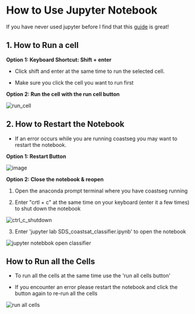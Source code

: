 # How to Use Jupyter Notebook

If you have never used jupyter before I find that this [guide](https://www.dataquest.io/blog/jupyter-notebook-tutorial/) is great!

## 1. How to Run a cell

**Option 1: Keyboard Shortcut: Shift + enter**

- Click shift and enter at the same time to run the selected cell.

- Make sure you click the cell you want to run first

**Option 2: Run the cell with the run cell button**

![run_cell](https://github.com/user-attachments/assets/6bb955a7-edb3-4445-9337-d20d4bb95976)

## 2. How to Restart the Notebook

- If an error occurs while you are running coastseg you may want to restart the notebook.

**Option 1: Restart Button**


![image](https://github.com/user-attachments/assets/40ddc63f-250d-461f-be11-4321180e7ad1)


**Option 2: Close the notebook & reopen**

1. Open the anaconda prompt terminal where you have coastseg running

2. Enter "crtl + c" at the same time on your keyboard (enter it a few times) to shut down the notebook


![ctrl_c_shutdown](https://github.com/user-attachments/assets/8de663b7-b0b1-4038-9cce-dca0482d2aed)

3. Enter 'jupyter lab SDS_coastsat_classifier.ipynb' to open the notebook

![jupyter notebbok open classifier](https://github.com/user-attachments/assets/ed1dddb2-3a01-4572-b2c1-4cc0ff794972)


## How to Run all the Cells

- To run all the cells at the same time use the 'run all cells button'

- If you encounter an error please restart the notebook and click the button again to re-run all the cells

![run all cells](https://github.com/user-attachments/assets/3aaa3a87-4a62-4557-846d-37358f528aa5)
